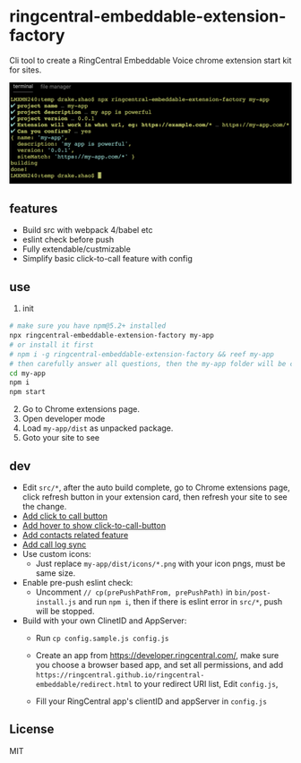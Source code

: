# ringcentral-embeddable-extension-factory
Cli tool to create a RingCentral Embeddable Voice chrome extension start kit for sites.

![cli](screenshots/cli.png)

## features
- Build src with webpack 4/babel etc
- eslint check before push
- Fully extendable/custmizable
- Simplify basic click-to-call feature with config

## use
1. init
```bash
# make sure you have npm@5.2+ installed
npx ringcentral-embeddable-extension-factory my-app
# or install it first
# npm i -g ringcentral-embeddable-extension-factory && reef my-app
# then carefully answer all questions, then the my-app folder will be create
cd my-app
npm i
npm start
```
2. Go to Chrome extensions page.
3. Open developer mode
4. Load `my-app/dist` as unpacked package.
5. Goto your site to see

## dev
- Edit `src/*`, after the auto build complete, go to Chrome extensions page, click refresh button in your extension card, then refresh your site to see the change.
- [Add click to call button](docs/add-click-to-dial-button.md)
- [Add hover to show click-to-call-button](docs/add-hover-to-show-click-to-call-button.md)
- [Add contacts related feature](docs/add-contacts-features.md)
- [Add call log sync](docs/add-call-log-sync.md)
- Use custom icons:
  * Just replace `my-app/dist/icons/*.png` with your icon pngs, must be same size.
- Enable pre-push eslint check:
  * Uncomment `// cp(prePushPathFrom, prePushPath)` in `bin/post-install.js` and run `npm i`, then if there is eslint error in `src/*`, push will be stopped.
- Build with your own ClinetID and AppServer:
  * Run `cp config.sample.js config.js`
  * Create an app from https://developer.ringcentral.com/, make sure you choose a browser based app, and set all permissions, and add `https://ringcentral.github.io/ringcentral-embeddable/redirect.html` to your redirect URI list, Edit `config.js`,

  * Fill your RingCentral app's clientID and appServer in `config.js`

## License
MIT






